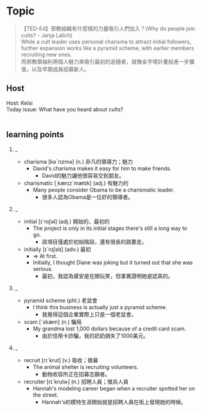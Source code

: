 # Topic

> 【TED-Ed】邪教組織有什麼樣的力量吸引人們加入？(Why do people join cults? - Janja Lalich) <br>
> While a cult leader uses personal charisma to attract initial followers, further expansion works like a pyramid scheme, with earlier members recruiting new ones. <br>
> 而邪教領袖利用個人魅力來吸引最初的追隨者，就像金字塔計畫般進一步擴張，以及早期成員招募新人。 <br>

## Host
Host: Kelsi
<br>Today issue: What have you heard about cults?
<br><br>
## learning points
1. _
	* charisma  [kəˋrɪzmə]  (n.)  非凡的領導力；魅力
		- David's charisma makes it easy for him to make friends.
			+ David的魅力讓他很容易交到朋友。
	* charismatic  [͵kærɪzˋmætɪk]  (adj.)  有魅力的
		- Many people consider Obama to be a charismatic leader.
			+ 很多人認為Obama是一位好的領導者。

2. _
	* initial  [ɪˋnɪʃəl]  (adj.)  開始的、最初的
		- The project is only in its initial stages there's still a long way to go.
			+ 該項目僅處於初始階段，還有很長的路要走。
	* initially  [ɪˋnɪʃəlɪ]  (adv.)  最初
		- => At first.
		- Initially, I thought Diane was joking but it turned out that she was serious.
			+ 最初，我認為黛安是在開玩笑，但事實證明她是認真的。

3. _
	* pyramid scheme  (pht.)  老鼠會
		- I think this business is actually just a pyramid scheme.
			+ 我覺得這個企業實際上只是一個老鼠會。
	* scam  [ˋskæm]  (n.)  騙局
		- My grandma lost 1,000 dollars because of a credit card scam.
			+ 由於信用卡詐騙，我的奶奶損失了1000美元。

4. _
	* recruit  [rɪˋkrut]  (v.)  吸收；徵募
		- The animal shelter is recruiting volunteers.
			+ 動物收容所正在招募志願者。
	* recruiter  [rɪˋkrutɚ]  (n.)  招聘人員；徵兵人員
		- Hannah's modeling career began when a recruiter spotted her on the street.
			+ Hannah's的模特生涯開始就是招聘人員在街上發現她的時候。

